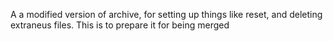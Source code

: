 A a modified version of archive, for setting up things like reset, and deleting extraneus files. This is to prepare it for being merged

